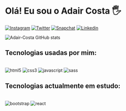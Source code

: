 # Olá! Eu sou o Adair Costa 🖐️

[![Instagram](https://img.shields.io/badge/Instagram-E4405F?style=for-the-badge&logo=instagram&logoColor=white)]()
[![Twitter](https://img.shields.io/badge/Twitter-1DA1F2?style=for-the-badge&logo=twitter&logoColor=white)]()
[![Snapchat](https://img.shields.io/badge/Snapchat-FFFC00?style=for-the-badge&logo=snapchat&logoColor=white)]()
[![Linkedin](https://img.shields.io/badge/LinkedIn-0077B5?style=for-the-badge&logo=linkedin&logoColor=white)]()

![Adair-Costa GitHub stats](https://github-readme-stats.vercel.app/api?username=Adair-Costa&show_icons=true&theme=radical)

## Tecnologias usadas por mim:

<div style="display: inline_block"><br/>
  <img align="center" alt="html5" src="https://img.shields.io/badge/HTML5-E34F26?style=for-the-badge&logo=html5&logoColor=white">

  <img align="center" alt="css3" src="https://img.shields.io/badge/CSS3-1572B6?style=for-the-badge&logo=css3&logoColor=white">

  <img align="center" alt="javascript" src="https://img.shields.io/badge/JavaScript-F7DF1E?style=for-the-badge&logo=javascript&logoColor=black">

  <img align="center" alt="sass" src="https://img.shields.io/badge/Sass-CC6699?style=for-the-badge&logo=sass&logoColor=white">
</div>

## Tecnologias actualmente em estudo:

<div style="display: inline_block"><br/>
  <img align="center" alt="bootstrap" src="https://img.shields.io/badge/Bootstrap-563D7C?style=for-the-badge&logo=bootstrap&logoColor=white">

  <img align="center" alt="react" src="https://img.shields.io/badge/React-20232A?style=for-the-badge&logo=react&logoColor=61DAFB">
</div>

